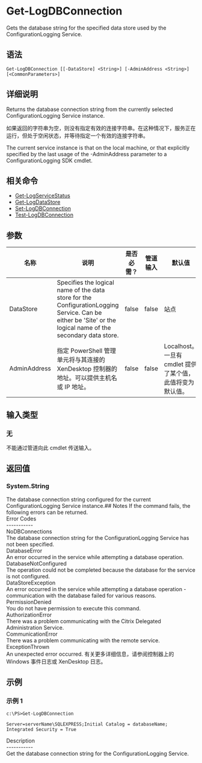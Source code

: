# Get-LogDBConnection

Gets the database string for the specified data store used by the ConfigurationLogging Service.

## 语法

    Get-LogDBConnection [[-DataStore] <String>] [-AdminAddress <String>] [<CommonParameters>]
    

## 详细说明

Returns the database connection string from the currently selected ConfigurationLogging Service instance.

如果返回的字符串为空，则没有指定有效的连接字符串。在这种情况下，服务正在运行，但处于空闲状态，并等待指定一个有效的连接字符串。

The current service instance is that on the local machine, or that explicitly specified by the last usage of the -AdminAddress parameter to a ConfigurationLogging SDK cmdlet.

## 相关命令

- [Get-LogServiceStatus](Get-LogServiceStatus.html)
- [Get-LogDataStore](Get-LogDataStore.html)
- [Set-LogDBConnection](Set-LogDBConnection.html)
- [Test-LogDBConnection](Test-LogDBConnection.html)

## 参数

| 名称           | 说明                                                                                                                                                          | 是否必需？ | 管道输入  | 默认值                                   |
| ------------ | ----------------------------------------------------------------------------------------------------------------------------------------------------------- | ----- | ----- | ------------------------------------- |
| DataStore    | Specifies the logical name of the data store for the ConfigurationLogging Service. Can be either be 'Site' or the logical name of the secondary data store. | false | false | 站点                                    |
| AdminAddress | 指定 PowerShell 管理单元将与其连接的 XenDesktop 控制器的地址。可以提供主机名或 IP 地址。                                                                                                  | false | false | Localhost。一旦有 cmdlet 提供了某个值，此值将变为默认值。 |

## 输入类型

### 无

不能通过管道向此 cmdlet 传送输入。

## 返回值

### System.String

The database connection string configured for the current ConfigurationLogging Service instance.## Notes If the command fails, the following errors can be returned.  
Error Codes  
\---\---\-----  
NoDBConnections  
The database connection string for the ConfigurationLogging Service has not been specified.  
DatabaseError  
An error occurred in the service while attempting a database operation.  
DatabaseNotConfigured  
The operation could not be completed because the database for the service is not configured.  
DataStoreException  
An error occurred in the service while attempting a database operation - communication with the database failed for various reasons.  
PermissionDenied  
You do not have permission to execute this command.  
AuthorizationError  
There was a problem communicating with the Citrix Delegated Administration Service.  
CommunicationError  
There was a problem communicating with the remote service.  
ExceptionThrown  
An unexpected error occurred. 有关更多详细信息，请参阅控制器上的 Windows 事件日志或 XenDesktop 日志。

## 示例

### 示例 1

    c:\PS>Get-LogDBConnection
    
    Server=serverName\SQLEXPRESS;Initial Catalog = databaseName;  Integrated Security = True
    

Description  
\---\---\-----  
Get the database connection string for the ConfigurationLogging Service.